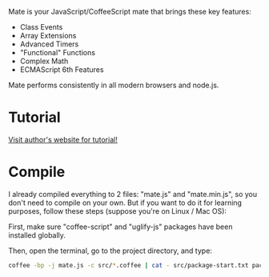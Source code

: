 Mate is your JavaScript/CoffeeScript mate that brings these key features:

- Class Events
- Array Extensions
- Advanced Timers
- "Functional" Functions
- Complex Math
- ECMAScript 6th Features

Mate performs consistently in all modern browsers and node.js.

Tutorial
====

[Visit author's website for tutorial!](http://zhanzhenzhen.github.io/project-tutorials/mate/)

Compile
====

I already compiled everything to 2 files: "mate.js" and "mate.min.js", so you don't need to compile on your own. But if you want to do it for learning purposes, follow these steps (suppose you're on Linux / Mac OS):

First, make sure "coffee-script" and "uglify-js" packages have been installed globally.

Then, open the terminal, go to the project directory, and type:

```bash
coffee -bp -j mate.js -c src/*.coffee | cat - src/package-start.txt package.json src/package-end.txt > mate.js && uglifyjs mate.js -o mate.min.js -m --screw-ie8 --comments && coffee -b -j test/compiled.js -c test/*.coffee && coffee -b -j test-test/compiled.js -c test-test/*.coffee
```
